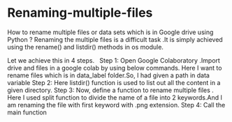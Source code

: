 # Renaming-multiple-files
How to rename multiple files or data sets  which is in Google drive using Python ?
Renaming the multiple files is a difficult task .It is simply  achieved using the rename() and listdir() methods in os module.

Let we achieve this in 4 steps.
 
Step 1: Open Google Colaboratory .Import drive and files in a google colab by using below commands. Here I want to rename files  which is in data_label folder.So, I had given a path in data variable
Step 2: Here listdir() function is used to list out all the content in a given directory. 
Step 3: Now, define a function to rename multiple files . Here I used split function to divide the name of a file into 2 keywords.And I am renaming the file with first keyword with .png extension.
Step 4: Call the main function
